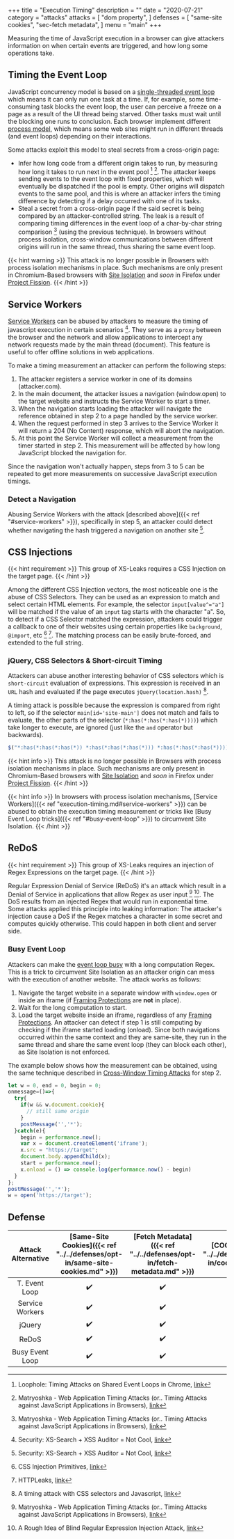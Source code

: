 +++
title = "Execution Timing"
description = ""
date = "2020-07-21"
category = "attacks"
attacks = [
    "dom property",
]
defenses = [
    "same-site cookies",
    "sec-fetch metadata",
]
menu = "main"
+++

Measuring the time of JavaScript execution in a browser can give attackers information on when certain events are triggered, and how long some operations take. 

## Timing the Event Loop

JavaScript concurrency model is based on a [single-threaded event loop](https://developer.mozilla.org/en-US/docs/Web/JavaScript/EventLoop) which means it can only run one task at a time. If, for example, some time-consuming task blocks the event loop, the user can perceive a freeze on a page as a result of the UI thread being starved. Other tasks must wait until the blocking one runs to conclusion. Each browser implement different [process model](https://www.chromium.org/developers/design-documents/process-models), which means some web sites might run in different threads (and event loops) depending on their interactions.

Some attacks exploit this model to steal secrets from a cross-origin page:

- Infer how long code from a different origin takes to run, by measuring how long it takes to run next in the event pool [^1] [^2]. The attacker keeps sending events to the event loop with fixed properties, which will eventually be dispatched if the pool is empty. Other origins will dispatch events to the same pool, and this is where an attacker infers the timing difference by detecting if a delay occurred with one of its tasks.
- Steal a secret from a cross-origin page if the said secret is being compared by an attacker-controlled string. The leak is a result of comparing timing differences in the event loop of a char-by-char string comparison [^2] (using the previous technique). In browsers without process isolation, cross-window communications between different origins will run in the same thread, thus sharing the same event loop.

{{< hint warning >}}
This attack is no longer possible in Browsers with process isolation mechanisms in place. Such mechanisms are only present in Chromium-Based browsers with [Site Isolation](https://www.chromium.org/Home/chromium-security/site-isolation) and *soon* in Firefox under [Project Fission](https://wiki.mozilla.org/Project_Fission).
{{< /hint >}}

## Service Workers

[Service Workers](https://developer.mozilla.org/en-US/docs/Web/API/Service_Worker_API) can be abused by attackers to measure the timing of javascript execution in certain scenarios [^4]. They serve as a `proxy` between the browser and the network and allow applications to intercept any network requests made by the main thread (document). This feature is useful to offer offline solutions in web applications.

To make a timing measurement an attacker can perform the following steps:

1. The attacker registers a service worker in one of its domains (attacker.com).
2. In the main document, the attacker issues a navigation (window.open) to the target website and instructs the Service Worker to start a timer.
3. When the navigation starts loading the attacker will navigate the reference obtained in step 2 to a page handled by the service worker.
4. When the request performed in step 3 arrives to the Service Worker it will return a 204 (No Content) response, which will abort the navigation.
5. At this point the Service Worker will collect a measurement from the timer started in step 2. This measurement will be affected by how long JavaScript blocked the navigation for.

Since the navigation won't actually happen, steps from 3 to 5 can be repeated to get more measurements on successive JavaScript execution timings.


### Detect a Navigation

Abusing Service Workers with the attack [described above]({{< ref "#service-workers" >}}), specifically in step 5, an attacker could detect whether navigating the hash triggered a navigation on another site [^4].

## CSS Injections

{{< hint requirement >}}
This group of XS-Leaks requires a CSS Injection on the target page.
{{< /hint >}}

Among the different CSS Injection vectors, the most noticeable one is the abuse of CSS Selectors. They can be used as an expression to match and select certain HTML elements. For example, the selector `input[value^="a"]` will be matched if the value of an `input` tag starts with the character "a". So, to detect if a CSS Selector matched the expression, attackers could trigger a callback to one of their websites using certain properties like `background`, `@import`, etc [^6] [^7]. The matching process can be easily brute-forced, and extended to the full string.

### jQuery, CSS Selectors & Short-circuit Timing

Attackers can abuse another interesting behavior of CSS selectors which is `short-circuit` evaluation of expressions. This expression is received in an `URL` hash and evaluated if the page executes `jQuery(location.hash)` [^3].

A timing attack is possible because the expression is compared from right to left, so if the selector `main[id='site-main']` does not match and fails to evaluate, the other parts of the selector (`*:has(*:has(*:has(*))))`) which take longer to execute, are ignored (just like the `and` operator but backwards).

```javascript
$("*:has(*:has(*:has(*)) *:has(*:has(*:has(*))) *:has(*:has(*:has(*)))) main[id='site-main']")
```

{{< hint info >}}
This attack is no longer possible in Browsers with process isolation mechanisms in place. Such mechanisms are only present in Chromium-Based browsers with [Site Isolation](https://www.chromium.org/Home/chromium-security/site-isolation) and *soon* in Firefox under [Project Fission](https://wiki.mozilla.org/Project_Fission).
{{< /hint >}}

{{< hint info >}}
In browsers with process isolation mechanisms, [Service Workers]({{< ref "execution-timing.md#service-workers" >}}) can be abused to obtain the execution timing measurement or tricks like [Busy Event Loop tricks]({{< ref "#busy-event-loop" >}}) to circumvent Site Isolation.
{{< /hint >}}

## ReDoS

{{< hint requirement >}}
This group of XS-Leaks requires an injection of Regex Expressions on the target page.
{{< /hint >}}

Regular Expression Denial of Service (ReDoS) it's an attack which result in a Denial of Service in applications that allow Regex as user input [^2] [^5]. The DoS results from an injected Regex that would run in exponential time. Some attacks applied this principle into leaking information: The attacker's injection cause a DoS if the Regex matches a character in some secret and computes quickly otherwise. This could happen in both client and server side.

### Busy Event Loop

Attackers can make the [event loop busy](https://gist.github.com/terjanq/60b4ae4ce7491a0f3104e62e2ab07c87#file-iframes-html-L11-L33) with a long computation Regex. This is a trick to circumvent Site Isolation as an attacker origin can mess with the execution of another website. The attack works as follows:

1. Navigate the target website in a separate window with `window.open` or inside an iframe (if [Framing Protections](https://TODO) are **not** in place).
2. Wait for the long computation to start.
3. Load the target website inside an iframe, regardless of any [Framing Protections](https://TODO). An attacker can detect if step 1 is still computing by checking if the iframe started loading (onload). Since both navigations occurred within the same context and they are same-site, they run in the same thread and share the same event loop (they can block each other), as Site Isolation is not enforced.

The example below shows how the measurement can be obtained, using the same technique described in [Cross-Window Timing Attacks](https://TODO) for step 2.

```javascript
let w = 0, end = 0, begin = 0;
onmessage=()=>{
  try{
    if(w && w.document.cookie){
      // still same origin
    }
    postMessage('','*');
  }catch(e){
    begin = performance.now();
    var x = document.createElement('iframe');
    x.src = "https://target";
    document.body.appendChild(x);
    start = performance.now();
    x.onload = () => console.log(performance.now() - begin)
  }
};
postMessage('','*');
w = open('https://target');
```


## Defense

| Attack Alternative  | [Same-Site Cookies]({{< ref "../../defenses/opt-in/same-site-cookies.md" >}})  | [Fetch Metadata]({{< ref "../../defenses/opt-in/fetch-metadata.md" >}})  | [COOP]({{< ref "../../defenses/opt-in/coop.md" >}})  |  [Framing Protections]({{< ref "../../defenses/opt-in/xfo.md" >}}) |
|:-------------------:|:------------------:|:---------------:|:-----:|:--------------------:|
| T. Event Loop       |         ✔️         |      ✔️         |  ❌   |          ❌         |
| Service Workers     |         ✔️         |      ✔️         |  ❌   |          ❌         |
| jQuery              |         ✔️         |      ✔️         |  ❌   |          ❌         |
| ReDoS               |         ✔️         |      ✔️         |  ❌   |          ❌         |
| Busy Event Loop     |         ✔️         |      ✔️         |  ❌   |          ✔️         |

[^1]: Loophole: Timing Attacks on Shared Event Loops in Chrome, [link](https://www.usenix.org/system/files/conference/usenixsecurity17/sec17-vila.pdf)
[^2]: Matryoshka - Web Application Timing Attacks (or.. Timing Attacks against JavaScript Applications in Browsers), [link](https://sirdarckcat.blogspot.com/2014/05/matryoshka-web-application-timing.html)
[^3]: A timing attack with CSS selectors and Javascript, [link](https://blog.sheddow.xyz/css-timing-attack/)
[^4]: Security: XS-Search + XSS Auditor = Not Cool, [link](https://bugs.chromium.org/p/chromium/issues/detail?id=922829)
[^5]: A Rough Idea of Blind Regular Expression Injection Attack, [link](https://diary.shift-js.info/blind-regular-expression-injection/)
[^6]: CSS Injection Primitives, [link](https://x-c3ll.github.io/posts/CSS-Injection-Primitives/)
[^7]: HTTPLeaks, [link](https://github.com/cure53/HTTPLeaks/)

